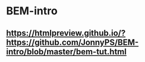 # BEM-intro

## https://htmlpreview.github.io/?https://github.com/JonnyPS/BEM-intro/blob/master/bem-tut.html